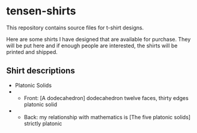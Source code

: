 tensen-shirts
=============

This repository contains source files for t-shirt designs.

Here are some shirts I have designed that are available for purchase. They will
be put here and if enough people are interested, the shirts will be printed and
shipped.

Shirt descriptions
------------------

* Platonic Solids
* * Front:
	[A dodecahedron]
	dodecahedron
	twelve faces, thirty edges
	platonic solid
* * Back:
	my relationship
	with mathematics is
	[The five platonic solids]
	strictly platonic
